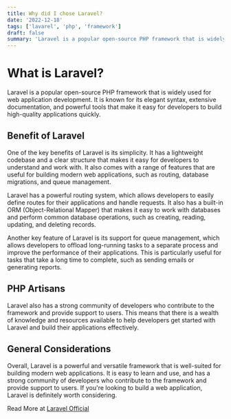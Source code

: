 ```yaml
---
title: Why did I chose Laravel?
date: '2022-12-18'
tags: ['lavarel', 'php', 'framework']
draft: false
summary: 'Laravel is a popular open-source PHP framework that is widely used for web application development.'
---
```


# What is Laravel?

Laravel is a popular open-source PHP framework that is widely used for web application development. It is known for its elegant syntax, extensive documentation, and powerful tools that make it easy for developers to build high-quality applications quickly.

## Benefit of Laravel

One of the key benefits of Laravel is its simplicity. It has a lightweight codebase and a clear structure that makes it easy for developers to understand and work with. It also comes with a range of features that are useful for building modern web applications, such as routing, database migrations, and queue management.

Laravel has a powerful routing system, which allows developers to easily define routes for their applications and handle requests. It also has a built-in ORM (Object-Relational Mapper) that makes it easy to work with databases and perform common database operations, such as creating, reading, updating, and deleting records.

Another key feature of Laravel is its support for queue management, which allows developers to offload long-running tasks to a separate process and improve the performance of their applications. This is particularly useful for tasks that take a long time to complete, such as sending emails or generating reports.

## PHP Artisans

Laravel also has a strong community of developers who contribute to the framework and provide support to users. This means that there is a wealth of knowledge and resources available to help developers get started with Laravel and build their applications effectively.

## General Considerations

Overall, Laravel is a powerful and versatile framework that is well-suited for building modern web applications. It is easy to learn and use, and has a strong community of developers who contribute to the framework and provide support to users. If you're looking to build a web application, Laravel is definitely worth considering.

Read More at <a href="https://laravel.com/">Laravel Official</a>
